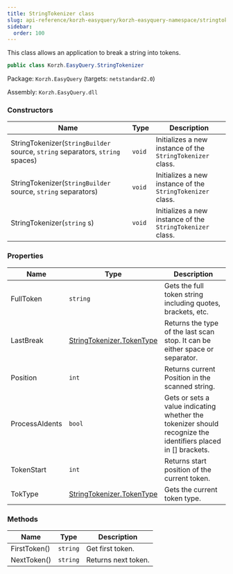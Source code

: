 ```yaml
---
title: StringTokenizer class
slug: api-reference/korzh-easyquery/korzh-easyquery-namespace/stringtokenizer-class
sidebar:
  order: 100
---
```


This class allows an application to break a string into tokens.
```csharp
public class Korzh.EasyQuery.StringTokenizer

```
Package: `Korzh.EasyQuery` (targets: `netstandard2.0`)

Assembly: `Korzh.EasyQuery.dll`

### Constructors

| Name | Type | Description | 
| --- | --- | --- | 
| StringTokenizer(`StringBuilder` source, `string` separators, `string` spaces) | `void` | Initializes a new instance of the `StringTokenizer` class. | 
| StringTokenizer(`StringBuilder` source, `string` separators) | `void` | Initializes a new instance of the `StringTokenizer` class. | 
| StringTokenizer(`string` s) | `void` | Initializes a new instance of the `StringTokenizer` class. | 


### Properties

| Name | Type | Description | 
| --- | --- | --- | 
| FullToken | `string` | Gets the full token string including quotes, brackets, etc. | 
| LastBreak | [StringTokenizer.TokenType](/easyquery/docs/api-reference/korzh-easyquery/korzh-easyquery-namespace/stringtokenizer-tokentype-enum) | Returns the type of the last scan stop. It can be either space or separator. | 
| Position | `int` | Returns current Position in the scanned string. | 
| ProcessAIdents | `bool` | Gets or sets a value indicating whether the tokenizer should recognize the identifiers placed in [] brackets. | 
| TokenStart | `int` | Returns start position of the current token. | 
| TokType | [StringTokenizer.TokenType](/easyquery/docs/api-reference/korzh-easyquery/korzh-easyquery-namespace/stringtokenizer-tokentype-enum) | Gets the current token type. | 


### Methods

| Name | Type | Description | 
| --- | --- | --- | 
| FirstToken() | `string` | Get first token. | 
| NextToken() | `string` | Returns next token. |
